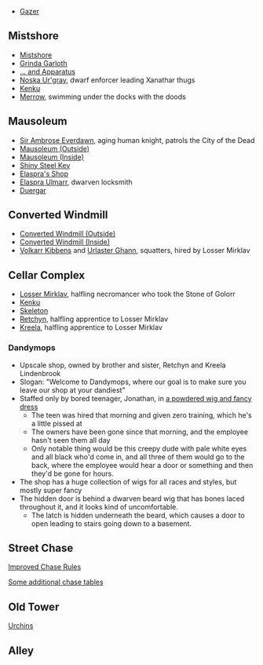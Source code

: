 <script type="module">
    import {init_links} from "/js/common/visual_aid_backend.js";
    init_links();
</script>

* [Gazer](^gazer.jpg)

## Mistshore

* [Mistshore](^mistshore.jpg)
* [Grinda Garloth](^Grinda_garloth.jpg)
* [... and Apparatus](^Grinda_garloth_and_apparatus.jpg)
* [Noska Ur'gray](^noska_urgray.jpg), dwarf enforcer leading Xanathar thugs
* [Kenku](^kenku.jpg)
* [Merrow](^merrow.jpeg), swimming under the docks with the doods

## Mausoleum

* [Sir Ambrose Everdawn](^sir_ambrose_everdawn.jpg), aging human knight, patrols the City of the Dead
* [Mausoleum (Outside)](^mausoleum_outside.jpg)
* [Mausoleum (Inside)](^mausoleum_inside.jpg)
* [Shiny Steel Key](^shiny_steel_key.jpg)
* [Elaspra's Shop](^elaspras_shop.jpg)
* [Elaspra Ulmarr](^elaspra_ulmarr.jpg), dwarven locksmith
* [Duergar](^duergar.png)

## Converted Windmill

* [Converted Windmill (Outside)](^converted_windmill_outside.jpg)
* [Converted Windmill (Inside)](^converted_windmill_inside.jpg)
* [Volkarr Kibbens](^volkarr_kibbens.jpg) and [Urlaster Ghann](^urlaster_ghann.png), squatters, hired by Losser Mirklav

## Cellar Complex

* [Losser Mirklav](^losser_mirklav.jpg), halfling necromancer who took the Stone of Golorr
* [Kenku](^kenku.jpg)
* [Skeleton](^skeleton.jpeg)
* [Retchyn](^retchyn.jpg), halfling apprentice to Losser Mirklav
* [Kreela](^kreela.jpg), halfling apprentice to Losser Mirklav

### Dandymops

* Upscale shop, owned by brother and sister, Retchyn and Kreela Lindenbrook
* Slogan: "Welcome to Dandymops, where our goal is to make sure you leave our shop at your dandiest"
* Staffed only by bored teenager, Jonathan, in [a powdered wig and fancy dress](^wig_shop_employee.jpg)
  * The teen was hired that morning and given zero training, which he's a little pissed at
  * The owners have been gone since that morning, and the employee hasn't seen them all day
  * Only notable thing would be this creepy dude with pale white eyes and all black who'd come in, and all three of them would go to the back, where the employee would hear a door or something and then they'd be gone for hours.
* The shop has a huge collection of wigs for all races and styles, but mostly super fancy
* The hidden door is behind a dwarven beard wig that has bones laced throughout it, and it looks kind of uncomfortable.
  * The latch is hidden underneath the beard, which causes a door to open leading to stairs going down to a basement.

## Street Chase

[Improved Chase Rules](https://www.hipstersanddragons.com/new-chase-mechanics-5e-dnd/)

[Some additional chase tables](https://olddungeonmaster.com/2015/01/17/dd-5e-quick-reference-chase-rules/)

## Old Tower

[Urchins](^urchins.jpg)

## Alley

